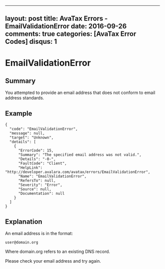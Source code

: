 
---
layout: post
title: AvaTax Errors - EmailValidationError
date: 2016-09-26
comments: true
categories: [AvaTax Error Codes]
disqus: 1
---

# EmailValidationError

## Summary

You attempted to provide an email address that does not conform to email address standards.

## Example

    {
      "code": "EmailValidationError",
      "message": null,
      "target": "Unknown",
      "details": [
        {
          "ErrorCode": 15,
          "Summary": "The specified email address was not valid.",
          "Details": "-0-",
          "FaultCode": "Client",
          "HelpLink": "http://developer.avalara.com/avatax/errors/EmailValidationError",
          "Name": "EmailValidationError",
          "RefersTo": null,
          "Severity": "Error",
          "Source": null,
          "Documentation": null
        }
      ]
    }

## Explanation

An email address is in the format:

    user@domain.org

Where domain.org refers to an existing DNS record.

Please check your email address and try again.